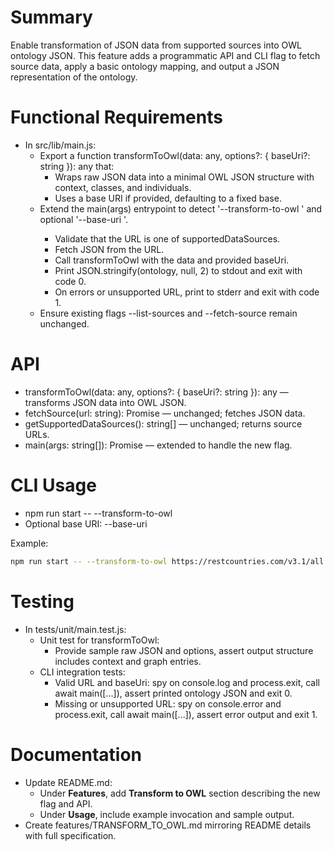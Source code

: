 # Summary
Enable transformation of JSON data from supported sources into OWL ontology JSON. This feature adds a programmatic API and CLI flag to fetch source data, apply a basic ontology mapping, and output a JSON representation of the ontology.

# Functional Requirements
- In src/lib/main.js:
  - Export a function transformToOwl(data: any, options?: { baseUri?: string }): any that:
    - Wraps raw JSON data into a minimal OWL JSON structure with context, classes, and individuals.
    - Uses a base URI if provided, defaulting to a fixed base.
  - Extend the main(args) entrypoint to detect '--transform-to-owl <url>' and optional '--base-uri <uri>'.
    - Validate that the URL is one of supportedDataSources.
    - Fetch JSON from the URL.
    - Call transformToOwl with the data and provided baseUri.
    - Print JSON.stringify(ontology, null, 2) to stdout and exit with code 0.
    - On errors or unsupported URL, print to stderr and exit with code 1.
  - Ensure existing flags --list-sources and --fetch-source remain unchanged.

# API
- transformToOwl(data: any, options?: { baseUri?: string }): any — transforms JSON data into OWL JSON.
- fetchSource(url: string): Promise<any> — unchanged; fetches JSON data.
- getSupportedDataSources(): string[] — unchanged; returns source URLs.
- main(args: string[]): Promise<void> — extended to handle the new flag.

# CLI Usage
- npm run start -- --transform-to-owl <url>
- Optional base URI:
  --base-uri <uri>

Example:
```bash
npm run start -- --transform-to-owl https://restcountries.com/v3.1/all --base-uri http://example.org/ontology
```

# Testing
- In tests/unit/main.test.js:
  - Unit test for transformToOwl:
    - Provide sample raw JSON and options, assert output structure includes context and graph entries.
  - CLI integration tests:
    - Valid URL and baseUri: spy on console.log and process.exit, call await main([...]), assert printed ontology JSON and exit 0.
    - Missing or unsupported URL: spy on console.error and process.exit, call await main([...]), assert error output and exit 1.

# Documentation
- Update README.md:
  - Under **Features**, add **Transform to OWL** section describing the new flag and API.
  - Under **Usage**, include example invocation and sample output.
- Create features/TRANSFORM_TO_OWL.md mirroring README details with full specification.

